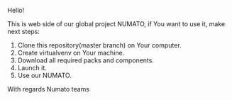 Hello!

This is web side of our global project NUMATO, if You want to use it, make next steps:

1) Clone this repository(master branch) on Your computer.
2) Create virtualvenv on Your machine.
3) Download all required packs and components.
4) Launch it.
5) Use our NUMATO.

With regards 
Numato teams
